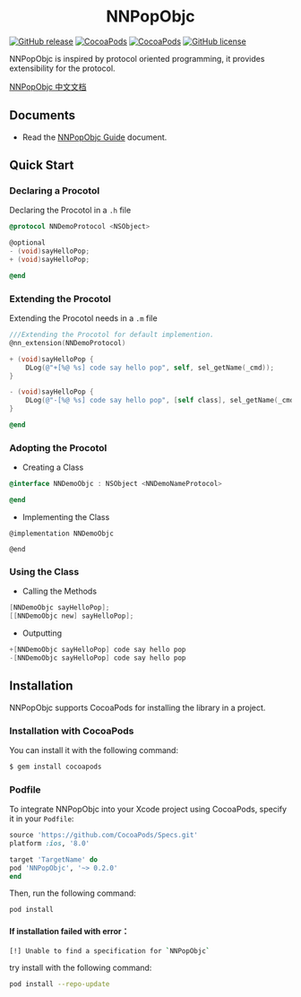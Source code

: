 <h1 align = "center">NNPopObjc</h1>

[![GitHub release](https://img.shields.io/github/release/amisare/NNPopObjc.svg)](https://github.com/amisare/NNPopObjc/releases)
[![CocoaPods](https://img.shields.io/cocoapods/v/NNPopObjc.svg)](https://cocoapods.org/pods/NNPopObjc)
[![CocoaPods](https://img.shields.io/cocoapods/p/NNPopObjc.svg)](https://cocoapods.org/pods/NNPopObjc)
[![GitHub license](https://img.shields.io/github/license/amisare/NNPopObjc.svg)](https://github.com/amisare/NNPopObjc/blob/master/LICENSE)


NNPopObjc is inspired by protocol oriented programming, it provides extensibility for the protocol.

[NNPopObjc 中文文档](README_zh_CN.md)

## Documents

* Read the [NNPopObjc Guide](Docs/0.2.x/usage_en.md) document.

## Quick Start

### Declaring a Procotol

Declaring the Procotol in a `.h` file

```objective-c
@protocol NNDemoProtocol <NSObject>

@optional
- (void)sayHelloPop;
+ (void)sayHelloPop;

@end
```

### Extending the Procotol

Extending the Procotol needs in a `.m` file

```objective-c
///Extending the Procotol for default implemention.
@nn_extension(NNDemoProtocol)

+ (void)sayHelloPop {
    DLog(@"+[%@ %s] code say hello pop", self, sel_getName(_cmd));
}

- (void)sayHelloPop {
    DLog(@"-[%@ %s] code say hello pop", [self class], sel_getName(_cmd));
}

@end
```

### Adopting the Procotol

- Creating a Class

```objective-c
@interface NNDemoObjc : NSObject <NNDemoNameProtocol>

@end
```

- Implementing the Class

```
@implementation NNDemoObjc

@end
```

### Using the Class

- Calling the Methods

```objective-c
[NNDemoObjc sayHelloPop];
[[NNDemoObjc new] sayHelloPop];
```

- Outputting

```objective-c
+[NNDemoObjc sayHelloPop] code say hello pop
-[NNDemoObjc sayHelloPop] code say hello pop
```


## Installation

NNPopObjc supports CocoaPods for installing the library in a project.

### Installation with CocoaPods

You can install it with the following command:

```bash
$ gem install cocoapods
```

### Podfile

To integrate NNPopObjc into your Xcode project using CocoaPods, specify it in your `Podfile`:

```ruby
source 'https://github.com/CocoaPods/Specs.git'
platform :ios, '8.0'

target 'TargetName' do
pod 'NNPopObjc', '~> 0.2.0'
end
```

Then, run the following command:

```bash
pod install
```

#### If installation failed with error：

```bash
[!] Unable to find a specification for `NNPopObjc`
```

try install with the following command:

```bash
pod install --repo-update
```

